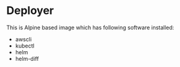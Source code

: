 # Deployer

This is Alpine based image which has following software installed:
- awscli
- kubectl
- helm
- helm-diff
